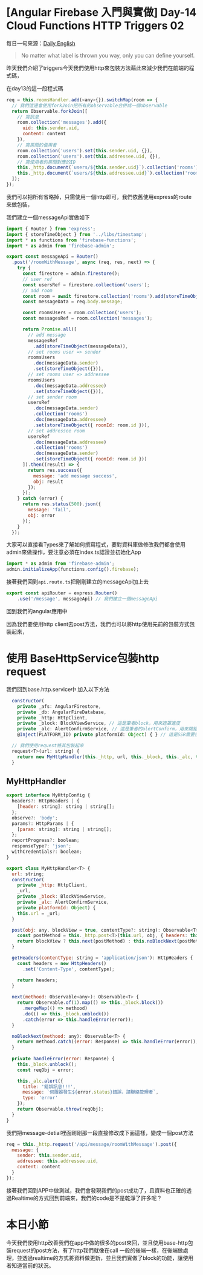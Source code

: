 # [Angular Firebase 入門與實做] Day-14 Cloud Functions HTTP Triggers 02


每日一句來源：[Daily English](https://play.google.com/store/apps/details?id=net.eocbox.dailysentence)

> No matter what label is thrown you way, only you can define yourself.

昨天我們介紹了triggers今天我們使用http來包裝方法藉此來減少我們在前端的程式碼，

在day13的這一段程式碼

```js
req = this.roomsHandler.add(<any>{}).switchMap(room => {
  // 我們這邊會使用forkJoin把所有的observable合併成一個observable
  return Observable.forkJoin([
    // 寫訊息
    room.collection('messages').add({
      uid: this.sender.uid,
      content: content
    }),
    // 寫房間的使用者
    room.collection('users').set(this.sender.uid, {}),
    room.collection('users').set(this.addressee.uid, {}),
    // 寫使用者的房間對應的ID
    this._http.document(`users/${this.sender.uid}`).collection('rooms').set(this.addressee.uid, { roomId: room.id }),
    this._http.document(`users/${this.addressee.uid}`).collection('rooms').set(this.sender.uid, { roomId: room.id })
  ]);
});
```

我們可以把所有省略掉，只需使用一個http即可，我們依舊使用express的route來做包裝，

我們建立一個messageApi實做如下
```js
import { Router } from 'express';
import { storeTimeObject } from '../libs/timestamp';
import * as functions from 'firebase-functions';
import * as admin from 'firebase-admin';

export const messageApi = Router()
  .post('/roomWithMessage', async (req, res, next) => {
    try {
      const firestore = admin.firestore();
      // user ref
      const usersRef = firestore.collection('users');
      // add room
      const room = await firestore.collection('rooms').add(storeTimeObject({}));
      const messageData = req.body.message;

      const roomsUsers = room.collection('users');
      const messagesRef = room.collection('messages');

      return Promise.all([
        // add message
        messagesRef
          .add(storeTimeObject(messageData)),
        // set rooms user => sender
        roomsUsers
          .doc(messageData.sender)
          .set(storeTimeObject({})),
        // set rooms user => addressee
        roomsUsers
          .doc(messageData.addressee)
          .set(storeTimeObject({})),
        // set sender room
        usersRef
          .doc(messageData.sender)
          .collection('rooms')
          .doc(messageData.addressee)
          .set(storeTimeObject({ roomId: room.id })),
        // set addressee room
        usersRef
          .doc(messageData.addressee)
          .collection('rooms')
          .doc(messageData.sender)
          .set(storeTimeObject({ roomId: room.id }))
      ]).then((result) => {
        return res.success({
          message: 'add message success',
          obj: result
        });
      });
    } catch (error) {
      return res.status(500).json({
        message: 'fail',
        obj: error
      });
    }
  });
```
大家可以直接看Types來了解如何撰寫程式，要對資料庫做修改我們都會使用admin來做操作，要注意必須在index.ts認證並初始化App
```js
import * as admin from 'firebase-admin';
admin.initializeApp(functions.config().firebase);
```
接著我們回到`api.route.ts`把剛剛建立的messageApi加上去
```js
export const apiRouter = express.Router()
    .use('/message', messageApi) // 我們建立一個messageApi
```

回到我們的angular應用中

因為我們要使用http client去post方法，我們也可以將http使用先前的包裝方式包裝起來，

# 使用 BaseHttpService包裝http request

我們回到base.http.service中
加入以下方法
```js
  constructor(
    private _afs: AngularFirestore,
    private _db: AngularFireDatabase,
    private _http: HttpClient,
    private _block: BlockViewService, // 這是筆者block，用來遮罩進度
    private _alc: AlertConfirmService, // 這是筆者的alertConfirm，用來跳錯誤及提示
    @Inject(PLATFORM_ID) private platformId: Object) { } // 這是SSR需要使用到的platformId

  // 我們使用request將其包裝起來
  request<T>(url: string) {
    return new MyHttpHandler(this._http, url, this._block, this._alc, this.platformId);
  }
```

## MyHttpHandler
```js
export interface MyHttpConfig {
  headers?: HttpHeaders | {
    [header: string]: string | string[];
  };
  observe?: 'body';
  params?: HttpParams | {
    [param: string]: string | string[];
  };
  reportProgress?: boolean;
  responseType?: 'json';
  withCredentials?: boolean;
}

export class MyHttpHandler<T> {
  url: string;
  constructor(
    private _http: HttpClient,
    _url,
    private _block: BlockViewService,
    private _alc: AlertConfirmService,
    private platformId: Object) {
    this.url = _url;
  }

  post(obj: any, blockView = true, contentType?: string): Observable<T> {
    const postMethod = this._http.post<T>(this.url, obj, { headers: this.getHeaders(contentType) });
    return blockView ? this.next(postMethod) : this.noBlockNext(postMethod);
  }

  getHeaders(contentType: string = 'application/json'): HttpHeaders {
    const headers = new HttpHeaders()
      .set('Content-Type', contentType);

    return headers;
  }
  
  next(methood: Observable<any>): Observable<T> {
    return Observable.of(1).map(() => this._block.block())
      .mergeMap(() => methood)
      .do(() => this._block.unblock())
      .catch(error => this.handleError(error));
  }

  noBlockNext(methood: any): Observable<T> {
    return methood.catch((error: Response) => this.handleError(error));
  }
  
  private handleError(error: Response) {
    this._block.unblock();
    const reqObj = error;

    this._alc.alert({
      title: '錯誤訊息!!!',
      message: `伺服器發生${error.status}錯誤，請聯絡管理者`,
      type: 'error'
    });
    return Observable.throw(reqObj);
  }
}
```

我們把message-detial裡面剛剛那一段直接修改成下面這樣，變成一個post方法
```js
req = this._http.request('/api/message/roomWithMessage').post({
  message: {
    sender: this.sender.uid,
    addressee: this.addressee.uid,
    content: content
  }
});
```
接著我們回到APP中做測試，我們會發現我們的post成功了，且資料也正確的透過Realtime的方式回到前端來，我們的code是不是乾淨了許多呢？


# 本日小節
今天我們使用http改善我們在app中做的很多的post來回，並且使用base-http包裝request的post方法，有了http我們就像在call 一般的後端一樣，在後端做處理，並透過realtime的方式將資料做更新，並且我們實做了block的功能，讓使用者知道當前的狀況。
